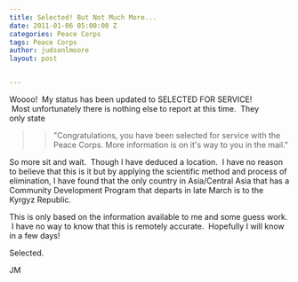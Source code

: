 ```yaml
---
title: Selected! But Not Much More...
date: 2011-01-06 05:00:00 Z
categories: Peace Corps
tags: Peace Corps
author: judsonlmoore
layout: post


---
```


Woooo!  My status has been updated to SELECTED FOR SERVICE!  Most unfortunately there is nothing else to report at this time.  They only state

<blockquote>

> "Congratulations, you have been selected for service with the Peace Corps. More information is on it's way to you in the mail."

</blockquote>

So more sit and wait.  Though I have deduced a location.  I have no reason to believe that this is it but by applying the scientific method and process of elimination, I have found that the only country in Asia/Central Asia that has a Community Development Program that departs in late March is to the Kyrgyz Republic.

This is only based on the information available to me and some guess work.  I have no way to know that this is remotely accurate.  Hopefully I will know in a few days!

Selected.

JM
